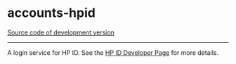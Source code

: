 # accounts-hpid
[Source code of development version](https://github.com/tigrente/accounts-hpid)
***

A login service for HP ID. See the [HP ID Developer Page](https://developers.hp.com/hp-id) for more details.
